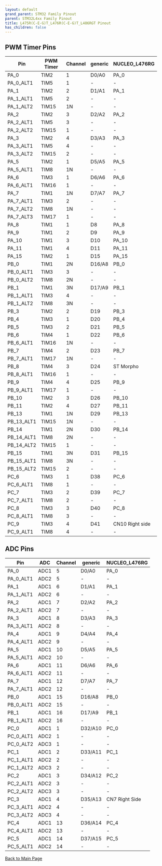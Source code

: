 ```yaml
---
layout: default
grand_parent: STM32 Family Pinout
parent: STM32L4xx Family Pinout
title: L475R(C-E-G)T_L476R(C-E-G)T_L486RGT Pinout
has_children: false
---
```


## PWM Timer Pins

| Pin | PWM Timer | Channel | generic | NUCLEO_L476RG |
| --- | --- | --- | --- | --- |
| PA_0 | TIM2 | 1 | D0/A0 | PA_0 |
| PA_0_ALT1 | TIM5 | 1 | - | - |
| PA_1 | TIM2 | 2 | D1/A1 | PA_1 |
| PA_1_ALT1 | TIM5 | 2 | - | - |
| PA_1_ALT2 | TIM15 | 1N | - | - |
| PA_2 | TIM2 | 3 | D2/A2 | PA_2 |
| PA_2_ALT1 | TIM5 | 3 | - | - |
| PA_2_ALT2 | TIM15 | 1 | - | - |
| PA_3 | TIM2 | 4 | D3/A3 | PA_3 |
| PA_3_ALT1 | TIM5 | 4 | - | - |
| PA_3_ALT2 | TIM15 | 2 | - | - |
| PA_5 | TIM2 | 1 | D5/A5 | PA_5 |
| PA_5_ALT1 | TIM8 | 1N | - | - |
| PA_6 | TIM3 | 1 | D6/A6 | PA_6 |
| PA_6_ALT1 | TIM16 | 1 | - | - |
| PA_7 | TIM1 | 1N | D7/A7 | PA_7 |
| PA_7_ALT1 | TIM3 | 2 | - | - |
| PA_7_ALT2 | TIM8 | 1N | - | - |
| PA_7_ALT3 | TIM17 | 1 | - | - |
| PA_8 | TIM1 | 1 | D8 | PA_8 |
| PA_9 | TIM1 | 2 | D9 | PA_9 |
| PA_10 | TIM1 | 3 | D10 | PA_10 |
| PA_11 | TIM1 | 4 | D11 | PA_11 |
| PA_15 | TIM2 | 1 | D15 | PA_15 |
| PB_0 | TIM1 | 2N | D16/A8 | PB_0 |
| PB_0_ALT1 | TIM3 | 3 | - | - |
| PB_0_ALT2 | TIM8 | 2N | - | - |
| PB_1 | TIM1 | 3N | D17/A9 | PB_1 |
| PB_1_ALT1 | TIM3 | 4 | - | - |
| PB_1_ALT2 | TIM8 | 3N | - | - |
| PB_3 | TIM2 | 2 | D19 | PB_3 |
| PB_4 | TIM3 | 1 | D20 | PB_4 |
| PB_5 | TIM3 | 2 | D21 | PB_5 |
| PB_6 | TIM4 | 1 | D22 | PB_6 |
| PB_6_ALT1 | TIM16 | 1N | - | - |
| PB_7 | TIM4 | 2 | D23 | PB_7 |
| PB_7_ALT1 | TIM17 | 1N | - | - |
| PB_8 | TIM4 | 3 | D24 | ST Morpho |
| PB_8_ALT1 | TIM16 | 1 | - | - |
| PB_9 | TIM4 | 4 | D25 | PB_9 |
| PB_9_ALT1 | TIM17 | 1 | - | - |
| PB_10 | TIM2 | 3 | D26 | PB_10 |
| PB_11 | TIM2 | 4 | D27 | PB_11 |
| PB_13 | TIM1 | 1N | D29 | PB_13 |
| PB_13_ALT1 | TIM15 | 1N | - | - |
| PB_14 | TIM1 | 2N | D30 | PB_14 |
| PB_14_ALT1 | TIM8 | 2N | - | - |
| PB_14_ALT2 | TIM15 | 1 | - | - |
| PB_15 | TIM1 | 3N | D31 | PB_15 |
| PB_15_ALT1 | TIM8 | 3N | - | - |
| PB_15_ALT2 | TIM15 | 2 | - | - |
| PC_6 | TIM3 | 1 | D38 | PC_6 |
| PC_6_ALT1 | TIM8 | 1 | - | - |
| PC_7 | TIM3 | 2 | D39 | PC_7 |
| PC_7_ALT1 | TIM8 | 2 | - | - |
| PC_8 | TIM3 | 3 | D40 | PC_8 |
| PC_8_ALT1 | TIM8 | 3 | - | - |
| PC_9 | TIM3 | 4 | D41 | CN10 Right side |
| PC_9_ALT1 | TIM8 | 4 | - | - |


## ADC Pins

| Pin | ADC | Channel | generic | NUCLEO_L476RG |
| --- | --- | --- | --- | --- |
| PA_0 | ADC1 | 5 | D0/A0 | PA_0 |
| PA_0_ALT1 | ADC2 | 5 | - | - |
| PA_1 | ADC1 | 6 | D1/A1 | PA_1 |
| PA_1_ALT1 | ADC2 | 6 | - | - |
| PA_2 | ADC1 | 7 | D2/A2 | PA_2 |
| PA_2_ALT1 | ADC2 | 7 | - | - |
| PA_3 | ADC1 | 8 | D3/A3 | PA_3 |
| PA_3_ALT1 | ADC2 | 8 | - | - |
| PA_4 | ADC1 | 9 | D4/A4 | PA_4 |
| PA_4_ALT1 | ADC2 | 9 | - | - |
| PA_5 | ADC1 | 10 | D5/A5 | PA_5 |
| PA_5_ALT1 | ADC2 | 10 | - | - |
| PA_6 | ADC1 | 11 | D6/A6 | PA_6 |
| PA_6_ALT1 | ADC2 | 11 | - | - |
| PA_7 | ADC1 | 12 | D7/A7 | PA_7 |
| PA_7_ALT1 | ADC2 | 12 | - | - |
| PB_0 | ADC1 | 15 | D16/A8 | PB_0 |
| PB_0_ALT1 | ADC2 | 15 | - | - |
| PB_1 | ADC1 | 16 | D17/A9 | PB_1 |
| PB_1_ALT1 | ADC2 | 16 | - | - |
| PC_0 | ADC1 | 1 | D32/A10 | PC_0 |
| PC_0_ALT1 | ADC2 | 1 | - | - |
| PC_0_ALT2 | ADC3 | 1 | - | - |
| PC_1 | ADC1 | 2 | D33/A11 | PC_1 |
| PC_1_ALT1 | ADC2 | 2 | - | - |
| PC_1_ALT2 | ADC3 | 2 | - | - |
| PC_2 | ADC1 | 3 | D34/A12 | PC_2 |
| PC_2_ALT1 | ADC2 | 3 | - | - |
| PC_2_ALT2 | ADC3 | 3 | - | - |
| PC_3 | ADC1 | 4 | D35/A13 | CN7 Right Side |
| PC_3_ALT1 | ADC2 | 4 | - | - |
| PC_3_ALT2 | ADC3 | 4 | - | - |
| PC_4 | ADC1 | 13 | D36/A14 | PC_4 |
| PC_4_ALT1 | ADC2 | 13 | - | - |
| PC_5 | ADC1 | 14 | D37/A15 | PC_5 |
| PC_5_ALT1 | ADC2 | 14 | - | - |


[Back to Main Page](../../index)